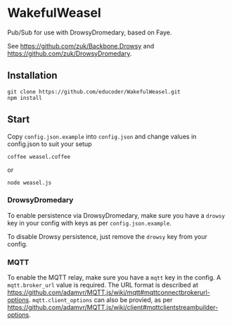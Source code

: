 WakefulWeasel
=============

Pub/Sub for use with DrowsyDromedary, based on Faye.

See https://github.com/zuk/Backbone.Drowsy and https://github.com/zuk/DrowsyDromedary.

## Installation

    git clone https://github.com/educoder/WakefulWeasel.git
    npm install


## Start

Copy `config.json.example` into `config.json` and change values in config.json to suit your setup

    coffee weasel.coffee

or

    node weasel.js


### DrowsyDromedary

To enable persistence via DrowsyDromedary, make sure you have a `drowsy` key in your config with
keys as per `config.json.example`.

To disable Drowsy persistence, just remove the `drowsy` key from your config.

### MQTT

To enable the MQTT relay, make sure you have a `mqtt` key in the config. A `mqtt.broker_url` value
is required. The URL format is described at https://github.com/adamvr/MQTT.js/wiki/mqtt#mqttconnectbrokerurl-options.
`mqtt.client_options` can also be provied, as per https://github.com/adamvr/MQTT.js/wiki/client#mqttclientstreambuilder-options.


